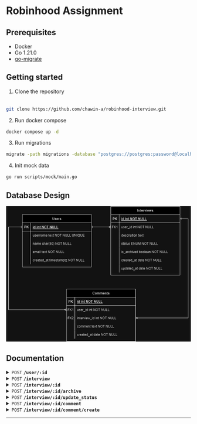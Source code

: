 # Robinhood Assignment
 
## Prerequisites
- Docker
- Go 1.21.0
- [go-migrate](https://github.com/golang-migrate/migrate)

## Getting started
1. Clone the repository
```bash

git clone https://github.com/chawin-a/robinhood-interview.git

```
2. Run docker compose
```bash
docker compose up -d
```

3. Run migrations
```bash
migrate -path migrations -database "postgres://postgres:password@localhost:5432/db?sslmode=disable" up
```

4. Init mock data
```bash
go run scripts/mock/main.go
```

## Database Design
![alt text](https://github.com/chawin-a/robinhood-interview/blob/main/images/db-diagram.png?raw=true)

## Documentation
<details>
 
 #### Get user details
 
 <summary><code>POST</code> <code><b>/user/:id</b></code> </summary>

##### Parameters

> | name      |  type     | data type               | description                                                           |
> |-----------|-----------|-------------------------|-----------------------------------------------------------------------|
> | id      |  required | uuid   | N/A  |


##### Responses

```javascript
{
    "user": {
        "Id": "033d6d81-23ce-484b-97f7-d06b7ae0aba6",
        "Username": "user5",
        "Name": "user5",
        "Email": "user5@robinhood.co.th",
        "CreatedAt": "2023-08-15T03:02:11.326823Z"
    }
}
```

</details>
<details>
 
 #### List interviews details
 
 <summary><code>POST</code> <code><b>/interview</b></code> </summary>

##### Body

> | name      |  type     | data type               | description                                                           |
> |-----------|-----------|-------------------------|-----------------------------------------------------------------------|
> | limit      |  required | int   | N/A  |
> | latest_timestamp      |   | timestamptz   | N/A  |


##### Responses

```javascript
{
    "interviews": [
        {
            "Id": "2b0f6430-48c5-484c-a0b0-010d386bddbb",
            "UserId": "86839593-8d05-4798-8d86-e93f411edc08",
            "Description": "Lorem ipsum dolor sit amet, consectetur adipiscing elit. Maecenas ligula purus, pulvinar vel nisi in, feugiat gravida lorem. Phasellus elit nunc, posuere ac ante sit amet, bibendum iaculis mi.",
            "Status": "To Do",
            "IsArchived": false,
            "CreatedAt": "2023-08-15T03:08:02.970709Z",
            "UpdatedAt": "2023-08-15T03:08:02.970709Z"
        },
        {
            "Id": "ebbeca29-dfc9-49a0-b392-c1668be9520e",
            "UserId": "7474c95f-5a85-433a-bc39-6bfe66c4ddf4",
            "Description": "Lorem ipsum dolor sit amet, consectetur adipiscing elit. Maecenas ligula purus, pulvinar vel nisi in, feugiat gravida lorem. Phasellus elit nunc, posuere ac ante sit amet, bibendum iaculis mi.",
            "Status": "To Do",
            "IsArchived": false,
            "CreatedAt": "2023-08-15T03:08:02.982283Z",
            "UpdatedAt": "2023-08-15T03:08:02.982283Z"
        }
    ],
    "latest_timestamp": "2023-08-15T03:08:02.982283Z"
}
```

##### Example cURL

> ```javascript
>  curl -X POST -H "Content-Type: application/json" --data @post.json http://localhost:8889/
> ```

</details>
<details>
 
#### Get interview details

 <summary><code>POST</code> <code><b>/interview/:id</b></code> </summary>

##### Parameters

> | name      |  type     | data type               | description                                                           |
> |-----------|-----------|-------------------------|-----------------------------------------------------------------------|
> | id      |  required | uuid   | N/A  |


##### Responses

> | http code     | content-type                      | response                                                            |
> |---------------|-----------------------------------|---------------------------------------------------------------------|
> | `200`         | `application/json`        | `Configuration created successfully`                                |

##### Example cURL

> ```javascript
>  curl -X POST -H "Content-Type: application/json" --data @post.json http://localhost:8889/
> ```

</details>
<details>
 
 #### Archive interview
 
 <summary><code>POST</code> <code><b>/interview/:id/archive</b></code> </summary>

##### Parameters

> | name      |  type     | data type               | description                                                           |
> |-----------|-----------|-------------------------|-----------------------------------------------------------------------|
> | id      |  required | uuid   | N/A  |


##### Responses

> | http code     | content-type                      | response                                                            |
> |---------------|-----------------------------------|---------------------------------------------------------------------|
> | `200`         | `application/json`        | `Configuration created successfully`                                |

##### Example cURL

> ```javascript
>  curl -X POST -H "Content-Type: application/json" --data @post.json http://localhost:8889/
> ```

</details>
<details>
 
 #### Update status interview
 
 <summary><code>POST</code> <code><b>/interview/:id/update_status</b></code> </summary>

##### Parameters

> | name      |  type     | data type               | description                                                           |
> |-----------|-----------|-------------------------|-----------------------------------------------------------------------|
> | id      |  required | uuid   | N/A  |


##### Responses

> | http code     | content-type                      | response                                                            |
> |---------------|-----------------------------------|---------------------------------------------------------------------|
> | `200`         | `application/json`        | `Configuration created successfully`                                |

##### Example cURL

> ```javascript
>  curl -X POST -H "Content-Type: application/json" --data @post.json http://localhost:8889/
> ```

</details>
<details>
 
 #### List interview's comments
 
 <summary><code>POST</code> <code><b>/interview/:id/comment</b></code> </summary>

##### Parameters

> | name      |  type     | data type               | description                                                           |
> |-----------|-----------|-------------------------|-----------------------------------------------------------------------|
> | id      |  required | uuid   | N/A  |


##### Responses

> | http code     | content-type                      | response                                                            |
> |---------------|-----------------------------------|---------------------------------------------------------------------|
> | `200`         | `application/json`        | `Configuration created successfully`                                |

##### Example cURL

> ```javascript
>  curl -X POST -H "Content-Type: application/json" --data @post.json http://localhost:8889/
> ```

</details>

<details>
 
 #### Create interview's comments

 <summary><code>POST</code> <code><b>/interview/:id/comment/create</b></code> </summary>

##### Parameters

> | name      |  type     | data type               | description                                                           |
> |-----------|-----------|-------------------------|-----------------------------------------------------------------------|
> | id      |  required | uuid   | N/A  |


##### Responses

> | http code     | content-type                      | response                                                            |
> |---------------|-----------------------------------|---------------------------------------------------------------------|
> | `200`         | `application/json`        | `Configuration created successfully`                                |

##### Example cURL

> ```javascript
>  curl -X POST -H "Content-Type: application/json" --data @post.json http://localhost:8889/
> ```

</details>

------------------------------------------------------------------------------------------
